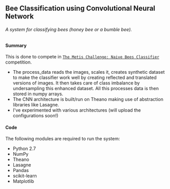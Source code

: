 ## Bee Classification using Convolutional Neural Network 
###### A system for classifying bees (honey bee or a bumble bee).

#### Summary
This is done to compete in [`The Metis Challenge: Naive Bees Classifier`](http://www.drivendata.org/competitions/8/) competition.

- The process_data reads the images, scales it, creates synthetic dataset to make the classifier work well by creating reflected and translated versions of images. It then takes care of class imbalance by undersampling this enhanced dataset. All this processes data is then stored in numpy arrays.
- The CNN architecture is built/run on Theano making use of abstraction libraries like Lasagne.
- I've experimented with various architectures (will upload the configurations soon!)

#### Code
The following modules are required to run the system:

  * Python 2.7
  * NumPy
  * Theano
  * Lasagne
  * Pandas
  * scikit-learn
  * Matplotlib